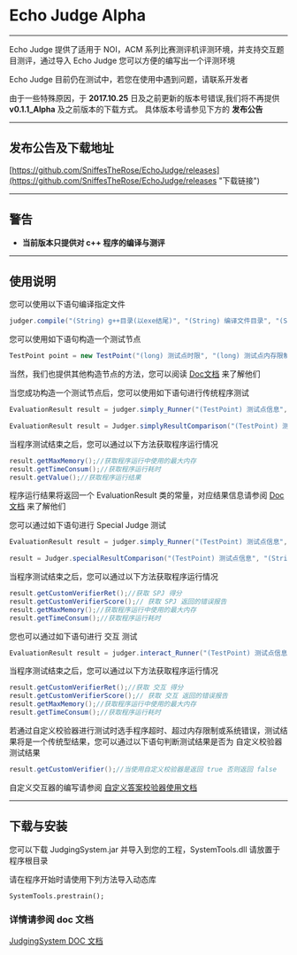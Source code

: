 # Echo Judge Alpha

------
Echo Judge 提供了适用于 NOI，ACM 系列比赛测评机评测环境，并支持交互题目测评，通过导入 Echo Judge 您可以方便的编写出一个评测环境

Echo Judge 目前仍在测试中，若您在使用中遇到问题，请联系开发者

由于一些特殊原因，于  **2017.10.25** 日及之前更新的版本号错误,我们将不再提供 **v0.1.1_Alpha** 及之前版本的下载方式。
具体版本号请参见下方的 **发布公告**

----------
## 发布公告及下载地址
[https://github.com/SniffesTheRose/EchoJudge/releases](https://github.com/SniffesTheRose/EchoJudge/releases "下载链接")

----------
## 警告

- **当前版本只提供对 c++ 程序的编译与测评**

----------

## 使用说明



您可以使用以下语句编译指定文件

``` java
judger.compile("(String) g++目录(以exe结尾)", "(String) 编译文件目录", "(String) 可执行文件目录");
```



您可以使用如下语句构造一个测试节点

``` java
TestPoint point = new TestPoint("(long) 测试点时限", "(long) 测试点内存限制", "(long) 测试点分值", TestPoint.Ignore_Space, "(String) 输入文件目录", "(String) 输出文件目录");
```



当然，我们也提供其他构造节点的方法，您可以阅读 [Doc文档](https://sniffestherose.github.io/JudgingSystem/doc/index.html?constant-values.html) 来了解他们



当您成功构造一个测试节点后，您可以使用如下语句进行传统程序测试

``` java
EvaluationResult result = judger.simply_Runner("(TestPoint) 测试点信息", "(String) 程序目录", "(String) 临时选手输出文件目录");//通过传统方法运行程序
		
EvaluationResult result = Judger.simplyResultComparison("(TestPoint) 测试点信息", "(String) 临时选手输出文件目录", "(EvaluationResult) 选手程序运行结果");//通过传统方法比较答案
```



当程序测试结束之后，您可以通过以下方法获取程序运行情况

``` java
result.getMaxMemory();//获取程序运行中使用的最大内存
result.getTimeConsum();//获取程序运行耗时
result.getValue();//获取程序运行结果
```

程序运行结果将返回一个 EvaluationResult 类的常量，对应结果信息请参阅 [Doc文档](https://sniffestherose.github.io/JudgingSystem/doc/constant-values.html#codeJudger.EvaluationResult.Accepted) 来了解他们



您可以通过如下语句进行 Special Judge 测试

``` java
EvaluationResult result = judger.simply_Runner("(TestPoint) 测试点信息", "(String) 程序目录", "(String) 临时选手输出文件目录");//通过传统方法运行程序
		
result = Judger.specialResultComparison("(TestPoint) 测试点信息", "(String) SPJ程序目录", "(String) 临时选手输出文件目录", "(EvaluationResult) 选手程序运行结果", "(String) 得分目录", "(String) 错误报告目录");
```



当程序测试结束之后，您可以通过以下方法获取程序运行情况

``` java
result.getCustomVerifierRet();//获取 SPJ 得分
result.getCustomVerifierScore();// 获取 SPJ 返回的错误报告
result.getMaxMemory();//获取程序运行中使用的最大内存
result.getTimeConsum();//获取程序运行耗时
```



您也可以通过如下语句进行 交互 测试



```java
EvaluationResult result = judger.interact_Runner("(TestPoint) 测试点信息", "(String) 程序目录", "(String) 交互器程序目录", "(String) 得分目录", "(String) 错误报告目录");
```



当程序测试结束之后，您可以通过以下方法获取程序运行情况

```java
result.getCustomVerifierRet();//获取 交互 得分
result.getCustomVerifierScore();// 获取 交互 返回的错误报告
result.getMaxMemory();//获取程序运行中使用的最大内存
result.getTimeConsum();//获取程序运行耗时
```



若通过自定义校验器进行测试时选手程序超时、超过内存限制或系统错误，测试结果将是一个传统型结果，您可以通过以下语句判断测试结果是否为 自定义校验器测试结果

```java
result.getCustomVerifier();//当使用自定义校验器是返回 true 否则返回 false
```



自定义交互器的编写请参阅 [自定义答案校验器使用文档](https://sniffestherose.github.io/EchoJudge/Echo%20Judge%20%E8%87%AA%E5%AE%9A%E4%B9%89%E7%AD%94%E6%A1%88%E6%A0%A1%E9%AA%8C%E5%99%A8%E4%BD%BF%E7%94%A8%E8%AF%B4%E6%98%8E)



------

## 下载与安装

您可以下载 JudgingSystem.jar 并导入到您的工程，SystemTools.dll 请放置于程序根目录

请在程序开始时请使用下列方法导入动态库

	SystemTools.prestrain();

### 详情请参阅 doc 文档

[JudgingSystem DOC 文档](https://sniffestherose.github.io/EchoJudge/doc/index.html)